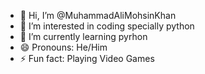 - 👋 Hi, I’m @MuhammadAliMohsinKhan
- 👀 I’m interested in coding specially python
- 🌱 I’m currently learning pyrhon 
- 😄 Pronouns: He/Him
- ⚡ Fun fact: Playing Video Games

<!---
MuhammadAliMohsinKhan/MuhammadAliMohsinKhan is a ✨ special ✨ repository because its `README.md` (this file) appears on your GitHub profile.
You can click the Preview link to take a look at your changes.
--->
